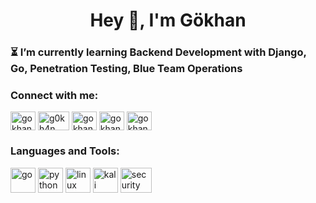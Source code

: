 <h1 align="center">Hey 👋, I'm Gökhan</h1>
<h3 align="centerElectrical and Electornics Engineering Student</h3>
♝Highly motivated individual with interests in all technologies.
</br>
♝ I totally agree the Feynman Technique (Teach for Learn) . So, I write blogs and articles what I currently learning. </br>
</br>

  * :hourglass_flowing_sand: I’m currently learning **Backend Development with Django, Go, Penetration Testing, Blue Team Operations**

<h3 align="left">Connect with me:</h3>
<a href="https://linkedin.com/in/gokhangokcen" target="blank"><img align="center" src="https://raw.githubusercontent.com/rahuldkjain/github-profile-readme-generator/master/src/images/icons/Social/linked-in-alt.svg" alt="gokhangokcen" height="30" width="40" /></a>
<a href="https://tryhackme.com/p/g0kh4n" target="blank"><img align="center" src="https://onurgule.com.tr/wp-content/uploads/2021/07/THMlogo.png" alt="g0kh4n" height="30" width="50" /></a>
<a href="https://medium.com/@gokhangokcen/t%C3%BCm-yaz%C4%B1lar-all-stories-7956b173f442" target="blank"><img align="center" src="https://github.com/rahuldkjain/github-profile-readme-generator/blob/master/src/images/icons/Social/medium.svg" alt="gokhangokcen" height="30" width="40" /></a>
<a href="https://www.hackerrank.com/gokhangokcenn" target="blank"><img align="center" src="https://github.com/rahuldkjain/github-profile-readme-generator/blob/master/src/images/icons/Social/hackerrank.svg" alt="gokhangokcen" height="30" width="40" /></a>
<a href="https://app.patika.dev/gokhangokcen" target="blank"><img align="center" src="https://patika-prod.s3.eu-central-1.amazonaws.com/staticFiles/patikaLogo.png" alt="gokhangokcen" height="30" width="40" /></a>
</p>





<h3 align="left">Languages and Tools:</h3>
<p align = "left" > <a href = "#" target =
  "_blank" > <img src =
  "https://github.com/rahuldkjain/github-profile-readme-generator/blob/master/src/images/icons/ProgrammingLanguages/go.svg"
  alt = "go" width = "40" height = "40" / ></a > <a href =
  "#" target = "_blank" > <img src =
  "https://github.com/rahuldkjain/github-profile-readme-generator/blob/master/src/images/icons/ProgrammingLanguages/python.svg"
  alt = "python" width = "40" height = "40" / ></a> <a href =
  "#" target = "_blank" > <a href =
  "#" target = "_blank" > <img src =
  "https://github.com/rahuldkjain/github-profile-readme-generator/blob/master/src/images/icons/Other/linux.svg" alt =
  "linux" width = "40" height = "40" / ></a > <a href =
  "#" target = "_blank" > <img src =
  "https://toppng.com/uploads/preview/kali-linux-logo-11562915225uyursxhbp6.png" alt =
  "kali linux" width = "40" height = "40" / ></a > <a href =
  "#" target = "_blank" > <img src =
  "https://cylab.be/storage/blog/65/files/GczoDUuisS9oISm7pRkZLQjEjpjQ5jWsMJdAm8Yu.png" alt =
  "security onion" width = "50" height = "40" / ></a > <a href =
  "#" target = "_blank" >
  </p >
  
  
